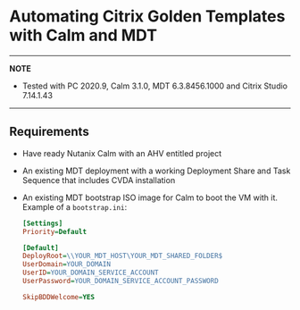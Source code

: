# Automating Citrix Golden Templates with Calm and MDT

---
**NOTE**

* Tested with PC 2020.9, Calm 3.1.0, MDT 6.3.8456.1000 and Citrix Studio 7.14.1.43

---

## Requirements

* Have ready Nutanix Calm with an AHV entitled project

* An existing MDT deployment with a working Deployment Share and Task Sequence that includes CVDA installation

* An existing MDT bootstrap ISO image for Calm to boot the VM with it. Example of a `bootstrap.ini`:

    ```ini
    [Settings]
    Priority=Default

    [Default]
    DeployRoot=\\YOUR_MDT_HOST\YOUR_MDT_SHARED_FOLDER$
    UserDomain=YOUR_DOMAIN
    UserID=YOUR_DOMAIN_SERVICE_ACCOUNT
    UserPassword=YOUR_DOMAIN_SERVICE_ACCOUNT_PASSWORD

    SkipBDDWelcome=YES
    ```
